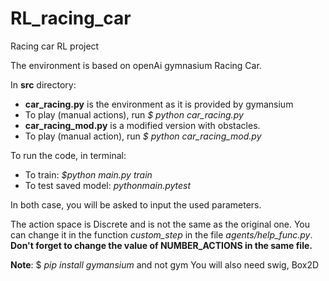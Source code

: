 # RL_racing_car
Racing car RL project

The environment is based on openAi gymnasium Racing Car. 

In <b>src</b> directory:
- <b>car_racing.py</b> is the environment as it is provided by gymansium
- To play (manual actions), run *$ python car_racing.py*
- <b>car_racing_mod.py</b> is a modified version with obstacles.
- To play (manual action), run *$ python car_racing_mod.py* 


To run the code, in terminal: 
- To train: *$python main.py train*
- To test saved model: *$python main.py test$*

In both case, you will be asked to input the used parameters.

The action space is Discrete and is not the same as the original one. 
You can change it in the function *custom_step* in the file *agents/help_func.py*.
**Don't forget to change the value of NUMBER_ACTIONS in the same file.**



**Note**:
$ *pip install gymansium* 
and not gym
You will also need swig, Box2D
